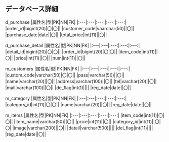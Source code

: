 ## データベース詳細

 d_purchase
 |属性名|型|PK|NN|FK|
 |:---|:---|:---:|:---:|:---:|
 |order_id|bigint(20)|〇|〇||
 |customer_code|vaarchar(50)||〇||
 |purchase_date|date||〇||
 |total_price|int(11)||〇||
 
 d_purchase_detail
  |属性名|型|PK|NN|FK|
 |:---|:---|:---:|:---:|:---:|
 |detail_id|bigint(20)|〇|〇||
 |order_id|bigint(20)|〇|〇||
 |item_code|int(11)||〇||
 |price|int(11)||〇||
 |num|int(11)||〇||
 
 m_customers
 |属性名|型|PK|NN|FK|
 |:---|:---|:---:|:---:|:---:|
 |custom_code|varchar(50)|〇|〇||
 |pass|varchar(50)||〇||
 |name|varchar(20)||〇||
 |address|varchar(100)||〇||
 |tel|varchar(20)||〇||
 |mail|varchar(100)||〇||
 |de_flag|int(1)||||
 |reg_date|date||〇||
 
 m_category
 |属性名|型|PK|NN|FK|
 |:---|:---|:---:|:---:|:---:|
 |category_id|int(11)|〇|〇||
 |name|varchar(20)||〇||
 |reg_date|date||〇||
 
 m_items
 |属性名|型|PK|NN|FK|
 |:---|:---|:---:|:---:|:---:|
 |item_code|int(11)|〇|〇||
 |item_name|varchar(50)||〇||
 |price|int(11)||〇||
 |category_id|int(11)||〇|〇|
 |image|varchar(200)||〇||
 |datail|varchar(500)||||
 |del_flag|int(11)||||
 |reg_date|date||〇||
 
 
